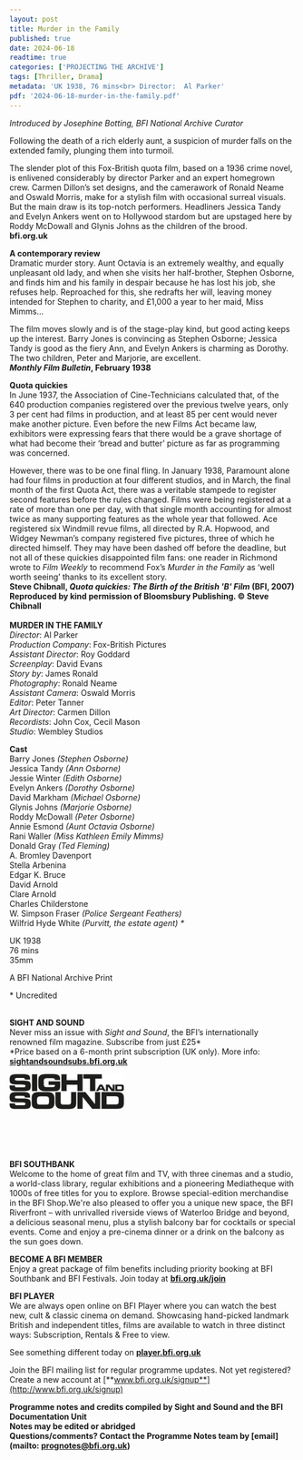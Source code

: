 ```yaml
---
layout: post
title: Murder in the Family
published: true
date: 2024-06-18
readtime: true
categories: ['PROJECTING THE ARCHIVE']
tags: [Thriller, Drama]
metadata: 'UK 1938, 76 mins<br> Director:  Al Parker'
pdf: '2024-06-18-murder-in-the-family.pdf'
---
```


_Introduced by Josephine Botting, BFI National Archive Curator_

Following the death of a rich elderly aunt, a suspicion of murder falls on the extended family, plunging them into turmoil.

The slender plot of this Fox-British quota film, based on a 1936 crime novel, is enlivened considerably by director Parker and an expert homegrown crew. Carmen Dillon’s set designs, and the camerawork of Ronald Neame and Oswald Morris, make for a stylish film with occasional surreal visuals. But the main draw is its top-notch performers. Headliners Jessica Tandy and Evelyn Ankers went on to Hollywood stardom but are upstaged here by Roddy McDowall and Glynis Johns as the children of the brood.  
**bfi.org.uk**  

**A contemporary review**  
Dramatic murder story. Aunt Octavia is an extremely wealthy, and equally unpleasant old lady, and when she visits her half-brother, Stephen Osborne, and finds him and his family in despair because he has lost his job, she refuses help. Reproached for this, she redrafts her will, leaving money intended for Stephen to charity, and £1,000 a year to her maid, Miss Mimms…

The film moves slowly and is of the stage-play kind, but good acting keeps up the interest. Barry Jones is convincing as Stephen Osborne; Jessica Tandy is good as the fiery Ann, and Evelyn Ankers is charming as Dorothy. The two children, Peter and Marjorie, are excellent.  
**_Monthly Film Bulletin_, February 1938**  

**Quota quickies**  
In June 1937, the Association of Cine-Technicians calculated that, of the 640 production companies registered over the previous twelve years, only 3 per cent had films in production, and at least 85 per cent would never make another picture. Even before the new Films Act became law, exhibitors were expressing fears that there would be a grave shortage of what had become their ‘bread and butter’ picture as far as programming was concerned.

However, there was to be one final fling. In January 1938, Paramount alone had four films in production at four different studios, and in March, the final month of the first Quota Act, there was a veritable stampede to register second features before the rules changed. Films were being registered at a rate of more than one per day, with that single month accounting for almost twice as many supporting features as the whole year that followed. Ace registered six Windmill revue films, all directed by R.A. Hopwood, and Widgey Newman’s company registered five pictures, three of which he directed himself. They may have been dashed off before the deadline, but not all of these quickies disappointed film fans: one reader in Richmond wrote to _Film Weekly_ to recommend Fox’s _Murder in the Family_ as ‘well worth seeing’ thanks to its excellent story.  
**Steve Chibnall, _Quota quickies: The Birth of the British 'B' Film_ (BFI, 2007) Reproduced by kind permission of Bloomsbury Publishing. © Steve Chibnall**  
<br>
**MURDER IN THE FAMILY**  
_Director_: Al Parker  
_Production Company_: Fox-British Pictures  
_Assistant Director_: Roy Goddard  
_Screenplay_: David Evans  
_Story by_: James Ronald  
_Photography_: Ronald Neame  
_Assistant Camera_: Oswald Morris  
_Editor_: Peter Tanner  
_Art Director_: Carmen Dillon  
_Recordists_: John Cox, Cecil Mason  
_Studio_: Wembley Studios  

**Cast**  
Barry Jones _(Stephen Osborne)_  
Jessica Tandy _(Ann Osborne)_  
Jessie Winter _(Edith Osborne)_  
Evelyn Ankers _(Dorothy Osborne)_  
David Markham _(Michael Osborne)_  
Glynis Johns _(Marjorie Osborne)_  
Roddy McDowall _(Peter Osborne)_  
Annie Esmond _(Aunt Octavia Osborne)_  
Rani Waller _(Miss Kathleen Emily Mimms)_  
Donald Gray _(Ted Fleming)_  
A. Bromley Davenport  
Stella Arbenina  
Edgar K. Bruce  
David Arnold  
Clare Arnold  
Charles Childerstone  
W. Simpson Fraser _(Police Sergeant Feathers)_  
Wilfrid Hyde White _(Purvitt, the estate agent) *_  

UK 1938  
76 mins  
35mm  

A BFI National Archive Print

\* Uncredited
<br>
<br>

**SIGHT AND SOUND**<br>
Never miss an issue with _Sight and Sound_, the BFI’s internationally renowned film magazine. Subscribe from just £25*<br>
*Price based on a 6-month print subscription (UK only). More info: [**sightandsoundsubs.bfi.org.uk**](https://sightandsoundsubs.bfi.org.uk/subscribe)

<img style="float: left;" src="/img/sight-and-sound.jpg" width="40%" height="40%"><br><br><br><br><br><br><br><br>

**BFI SOUTHBANK**  
Welcome to the home of great film and TV, with three cinemas and a studio, a world-class library, regular exhibitions and a pioneering Mediatheque with 1000s of free titles for you to explore. Browse special-edition merchandise in the BFI Shop.We&#39;re also pleased to offer you a unique new space, the BFI Riverfront – with unrivalled riverside views of Waterloo Bridge and beyond, a delicious seasonal menu, plus a stylish balcony bar for cocktails or special events. Come and enjoy a pre-cinema dinner or a drink on the balcony as the sun goes down.  

**BECOME A BFI MEMBER**  
Enjoy a great package of film benefits including priority booking at BFI Southbank and BFI Festivals. Join today at [**bfi.org.uk/join**](http://www.bfi.org.uk/join)  

**BFI PLAYER**  
 We are always open online on BFI Player where you can watch the best new, cult &amp; classic cinema on demand. Showcasing hand-picked landmark British and independent titles, films are available to watch in three distinct ways: Subscription, Rentals &amp; Free to view.  

See something different today on [**player.bfi.org.uk**](https://player.bfi.org.uk)  

Join the BFI mailing list for regular programme updates. Not yet registered? Create a new account at [**www.bfi.org.uk/signup**](http://www.bfi.org.uk/signup)

**Programme notes and credits compiled by Sight and Sound and the BFI Documentation Unit  
Notes may be edited or abridged  
Questions/comments? Contact the Programme Notes team by [email](mailto: prognotes@bfi.org.uk)**
<!--stackedit_data:
eyJoaXN0b3J5IjpbLTM1NzU0MDc1MCw2OTU2NjMyOTFdfQ==
-->